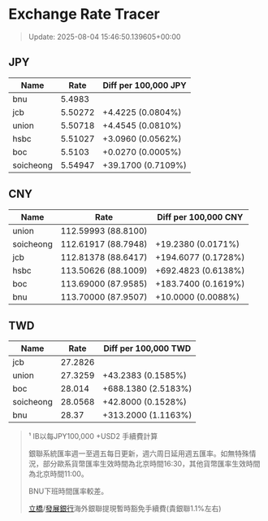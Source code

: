 # Exchange Rate Tracer

> Update: 2025-08-04 15:46:50.139605+00:00

## JPY

| Name      |    Rate | Diff per 100,000 JPY   |
|-----------|---------|------------------------|
| bnu       | 5.4983  |                        |
| jcb       | 5.50272 | +4.4225 (0.0804%)      |
| union     | 5.50718 | +4.4545 (0.0810%)      |
| hsbc      | 5.51027 | +3.0960 (0.0562%)      |
| boc       | 5.5103  | +0.0270 (0.0005%)      |
| soicheong | 5.54947 | +39.1700 (0.7109%)     |

## CNY

| Name      | Rate                | Diff per 100,000 CNY   |
|-----------|---------------------|------------------------|
| union     | 112.59993	(88.8100) |                        |
| soicheong | 112.61917	(88.7948) | +19.2380 (0.0171%)     |
| jcb       | 112.81378	(88.6417) | +194.6077 (0.1728%)    |
| hsbc      | 113.50626	(88.1009) | +692.4823 (0.6138%)    |
| boc       | 113.69000	(87.9585) | +183.7400 (0.1619%)    |
| bnu       | 113.70000	(87.9507) | +10.0000 (0.0088%)     |

## TWD

| Name      |    Rate | Diff per 100,000 TWD   |
|-----------|---------|------------------------|
| jcb       | 27.2826 |                        |
| union     | 27.3259 | +43.2383 (0.1585%)     |
| boc       | 28.014  | +688.1380 (2.5183%)    |
| soicheong | 28.0568 | +42.8000 (0.1528%)     |
| bnu       | 28.37   | +313.2000 (1.1163%)    |


> ¹ IB以每JPY100,000 +USD2 手續費計算
>
> 銀聯系統匯率週一至週五每日更新，週六周日延用週五匯率。如無特殊情況，部分歐系貨幣匯率生效時間為北京時間16:30，其他貨幣匯率生效時間為北京時間11:00。
>
> BNU下班時間匯率較差。
>
> [立橋](https://www.wlbank.com.mo/uploads/ueditor/file/20181211/1544536513900230.pdf)/[發展銀行](https://www.mdb.com.mo/Service_Charges_20230728.pdf)海外銀聯提現暫時豁免手續費(貴銀聯1.1%左右)


